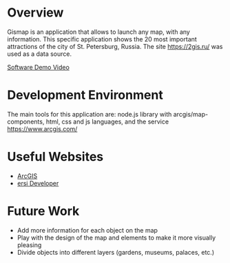 # Overview

Gismap is an application that allows to launch any map, with any information. This specific application shows the 20 most important attractions of the city of St. Petersburg, Russia. The site https://2gis.ru/ was used as a data source.

[Software Demo Video](https://youtu.be/DUCaZnjaU0M)

# Development Environment

The main tools for this application are: node.js library with arcgis/map-components, html, css and js languages, and the service https://www.arcgis.com/

# Useful Websites

- [ArcGIS](https://www.arcgis.com/)
- [ersi Developer](https://developers.arcgis.com/)

# Future Work

- Add more information for each object on the map
- Play with the design of the map and elements to make it more visually pleasing
- Divide objects into different layers (gardens, museums, palaces, etc.)
